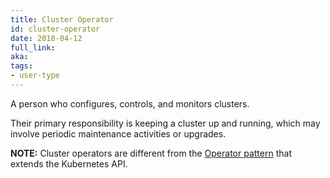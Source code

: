 ```yaml
---
title: Cluster Operator
id: cluster-operator
date: 2018-04-12
full_link: 
aka: 
tags:
- user-type 
---
```

 A person who configures, controls, and monitors clusters.

<!--more--> 

Their primary responsibility is keeping a cluster up and running, which may involve periodic maintenance activities or upgrades.<br>

**NOTE:** Cluster operators are different from the [Operator pattern](https://coreos.com/operators) that extends the Kubernetes API.

